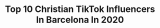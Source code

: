 ---
title: Top 10 Christian TikTok Influencers In Barcelona In 2020
description: >-
  Find top christian TikTok influencers in Barcelona in 2020. Most popular hashtags: #humor #nomasbullying #dance #prank.
platform: TikTok
profiles:
  - username: "maarceelpaariis"
    fullname: >-
      Marcel París
    location: "Spain"
    followers: 106949
    engagement: 2771
    commentsToLikes: 0.061415
    id: ck9rle1sqxjh20j78d46catng
    verified: false
    hashtags: "#pov"
  - username: "jancutillas"
    fullname: >-
      Jan Cutillas
    location: "Spain"
    followers: 1137531
    engagement: 2958
    commentsToLikes: 0.016529
    id: ck84majjtmq2a0j78i3y6ecls
    verified: true
    hashtags: "#rompeelrollo, #astronomical, #madridxmarbella, #tucolacaochallenge"
  - username: "robiiioo"
    fullname: >-
      Guille 🌹
    location: "Spain"
    followers: 28876
    engagement: 2180
    commentsToLikes: 0.058734
    id: ckamvxzvs5yuy0i787m805za4
    verified: false
    hashtags: "#food, #justmaiko, #hormiguero, #question"
  - username: "el.garciax"
    fullname: >-
      🔥Joan GarcíaPicón🔥
    location: "Spain"
    followers: 12748
    engagement: 2133
    commentsToLikes: 0.127497
    id: ck9f3u1dkjdpw0j78won7b7yl
    verified: false
    hashtags: "#amate, #fy, #pelorizado, #desahogada"
  - username: "angelfreestyler"
    fullname: >-
      angelfreestyler
    location: "Spain"
    followers: 32494
    engagement: 2068
    commentsToLikes: 0.247987
    id: ck8neqo44oh160j786t149vnm
    verified: false
    hashtags: "#verde, #lugarfavorito, #deputamadre, #flow"
  - username: "desiiii_gutierrez"
    fullname: >-
      Desiree Gutierrez 
    location: "Spain"
    followers: 6552
    engagement: 2569
    commentsToLikes: 0.063272
    id: ck901ytvkc1ah0j78k83t9lgw
    verified: false
    hashtags: "#greenscreen, #1000razones, #loserschallenge"
  - username: "alxmarsal"
    fullname: >-
      A L E X🏳️‍🌈
    location: "Spain"
    followers: 59947
    engagement: 2626
    commentsToLikes: 0.037098
    id: cka0wp6gg3qeh0i78dakkgep0
    verified: false
    hashtags: "#trending, #bollera, #horoscopos, #crushedit"
  - username: "vctorperezz"
    fullname: >-
      Victor Perez 
    location: "Spain"
    followers: 3260662
    engagement: 1798
    commentsToLikes: 0.012666
    id: ck9adczzpwovw0j78valhln0o
    verified: true
    hashtags: ""
  - username: "gerardo.begerez"
    fullname: >-
      Gerardo Begérez 
    location: "Spain"
    followers: 2291119
    engagement: 2079
    commentsToLikes: 0.113046
    id: ck8tqcppdqqxo0j78wwqpubxq
    verified: true
    hashtags: "#nomasbullying, #juego, #leermente, #xycba"
  - username: "maaathiiius"
    fullname: >-
      Mathius Vera 💖
    location: "Spain"
    followers: 13913
    engagement: 2116
    commentsToLikes: 0.042419
    id: ck9rod8kvbzmf0j78ytswfy6x
    verified: false
    hashtags: "#comedy, #humor, #meme, #greenscreen"
---